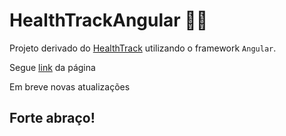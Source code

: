 # HealthTrackAngular :ok_man:

Projeto derivado do [HealthTrack](https://github.com/Amorim-cyber/HealthTrack) utilizando o framework `Angular`.

Segue [link](https://amorim-cyber.github.io/HealthTrackAngular/) da página

Em breve novas atualizações


## Forte abraço!

